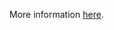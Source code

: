 More information [here](https://docs.prismacloud.io/en/enterprise-edition/policy-reference/azure-policies/azure-networking-policies/bc-azr-networking-7).
